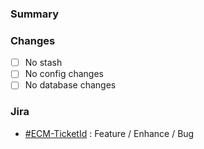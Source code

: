 ### Summary

### Changes
- [ ] No stash
- [ ] No config changes
- [ ] No database changes

### Jira
- [#ECM-TicketId](https://hihichi.atlassian.net/browse/ECM-TicketId) : Feature / Enhance / Bug
